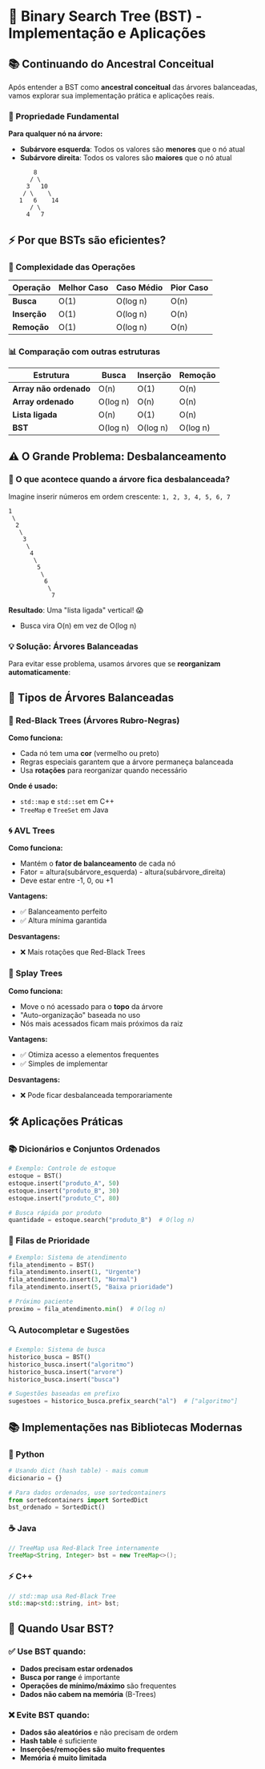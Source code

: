 # 🌳 Binary Search Tree (BST) - Implementação e Aplicações

## 📚 Continuando do Ancestral Conceitual

Após entender a BST como **ancestral conceitual** das árvores balanceadas, vamos explorar sua implementação prática e aplicações reais.

### 🎯 Propriedade Fundamental

**Para qualquer nó na árvore:**
- **Subárvore esquerda**: Todos os valores são **menores** que o nó atual
- **Subárvore direita**: Todos os valores são **maiores** que o nó atual

```
       8
      / \
     3   10
    / \    \
   1   6    14
      / \
     4   7
```


## ⚡ Por que BSTs são eficientes?

### 🚀 Complexidade das Operações

| Operação | Melhor Caso | Caso Médio | Pior Caso |
|----------|-------------|------------|-----------|
| **Busca** | O(1) | O(log n) | O(n) |
| **Inserção** | O(1) | O(log n) | O(n) |
| **Remoção** | O(1) | O(log n) | O(n) |

### 📊 Comparação com outras estruturas

| Estrutura | Busca | Inserção | Remoção |
|-----------|-------|----------|---------|
| **Array não ordenado** | O(n) | O(1) | O(n) |
| **Array ordenado** | O(log n) | O(n) | O(n) |
| **Lista ligada** | O(n) | O(1) | O(n) |
| **BST** | O(log n) | O(log n) | O(log n) |


## ⚠️ O Grande Problema: Desbalanceamento

### 🐛 O que acontece quando a árvore fica desbalanceada?

Imagine inserir números em ordem crescente: `1, 2, 3, 4, 5, 6, 7`

```
1
 \
  2
   \
    3
     \
      4
       \
        5
         \
          6
           \
            7
```

**Resultado**: Uma "lista ligada" vertical! 😱
- Busca vira O(n) em vez de O(log n)

### 💡 Solução: Árvores Balanceadas

Para evitar esse problema, usamos árvores que se **reorganizam automaticamente**:


## 🌟 Tipos de Árvores Balanceadas

### 🔴 Red-Black Trees (Árvores Rubro-Negras)

**Como funciona:**
- Cada nó tem uma **cor** (vermelho ou preto)
- Regras especiais garantem que a árvore permaneça balanceada
- Usa **rotações** para reorganizar quando necessário

**Onde é usado:**
- `std::map` e `std::set` em C++
- `TreeMap` e `TreeSet` em Java

### 🌀 AVL Trees

**Como funciona:**
- Mantém o **fator de balanceamento** de cada nó
- Fator = altura(subárvore_esquerda) - altura(subárvore_direita)
- Deve estar entre -1, 0, ou +1

**Vantagens:**
- ✅ Balanceamento perfeito
- ✅ Altura mínima garantida

**Desvantagens:**
- ❌ Mais rotações que Red-Black Trees

### 🎲 Splay Trees

**Como funciona:**
- Move o nó acessado para o **topo** da árvore
- "Auto-organização" baseada no uso
- Nós mais acessados ficam mais próximos da raiz

**Vantagens:**
- ✅ Otimiza acesso a elementos frequentes
- ✅ Simples de implementar

**Desvantagens:**
- ❌ Pode ficar desbalanceada temporariamente


## 🛠️ Aplicações Práticas

### 📚 Dicionários e Conjuntos Ordenados

```python
# Exemplo: Controle de estoque
estoque = BST()
estoque.insert("produto_A", 50)
estoque.insert("produto_B", 30)
estoque.insert("produto_C", 80)

# Busca rápida por produto
quantidade = estoque.search("produto_B")  # O(log n)
```

### 🎯 Filas de Prioridade

```python
# Exemplo: Sistema de atendimento
fila_atendimento = BST()
fila_atendimento.insert(1, "Urgente")
fila_atendimento.insert(3, "Normal")
fila_atendimento.insert(5, "Baixa prioridade")

# Próximo paciente
proximo = fila_atendimento.min()  # O(log n)
```

### 🔍 Autocompletar e Sugestões

```python
# Exemplo: Sistema de busca
historico_busca = BST()
historico_busca.insert("algoritmo")
historico_busca.insert("arvore")
historico_busca.insert("busca")

# Sugestões baseadas em prefixo
sugestoes = historico_busca.prefix_search("al")  # ["algoritmo"]
```


## 📚 Implementações nas Bibliotecas Modernas

### 🐍 Python
```python
# Usando dict (hash table) - mais comum
dicionario = {}

# Para dados ordenados, use sortedcontainers
from sortedcontainers import SortedDict
bst_ordenado = SortedDict()
```

### ☕ Java
```java
// TreeMap usa Red-Black Tree internamente
TreeMap<String, Integer> bst = new TreeMap<>();
```

### ⚡ C++
```cpp
// std::map usa Red-Black Tree
std::map<std::string, int> bst;
```


## 🎯 Quando Usar BST?

### ✅ Use BST quando:
- **Dados precisam estar ordenados**
- **Busca por range** é importante
- **Operações de mínimo/máximo** são frequentes
- **Dados não cabem na memória** (B-Trees)

### ❌ Evite BST quando:
- **Dados são aleatórios** e não precisam de ordem
- **Hash table** é suficiente
- **Inserções/remoções são muito frequentes**
- **Memória é muito limitada**
